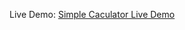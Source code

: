 Live Demo: [Simple Caculator Live Demo](https://m-hossameldine.github.io/Brainnest-Task-4-Calculator/)
